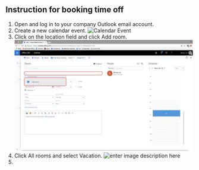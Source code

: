 ## Instruction for booking time off

 1. Open and log in to your company Outlook email account.
 2. Create a new calendar event. ![Calendar Event](img/Step1_2.png)
 3. Click on the location field and click Add room. ![Add Room](img/Step_2.png)
 4. Click All rooms and select Vacation. ![enter image description here](img/Step3_2.png)
 5. 

<!--stackedit_data:
eyJoaXN0b3J5IjpbLTEyMzYzMDIyOV19
-->